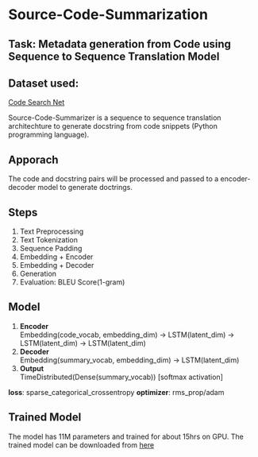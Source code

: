# Source-Code-Summarization

## Task: Metadata generation from Code using Sequence to Sequence Translation Model

## Dataset used: 
[Code Search Net](https://drive.google.com/file/d/1kR4Ml3IvJVXtx-VUZXyWHGAEN5Z9w0j_/view?usp=sharing)

Source-Code-Summarizer is a sequence to sequence translation architechture to generate docstring from code snippets (Python programming language).

## Apporach
The code and docstring pairs will be processed and passed to a encoder-decoder model to generate doctrings.

## Steps
1. Text Preprocessing
2. Text Tokenization
3. Sequence Padding
4. Embedding + Encoder
5. Embedding + Decoder
6. Generation
7. Evaluation: BLEU Score(1-gram)

## Model
1. **Encoder** <br />
Embedding(code_vocab, embedding_dim) -> LSTM(latent_dim) -> LSTM(latent_dim) -> LSTM(latent_dim)
2. **Decoder** <br />
Embedding(summary_vocab, embedding_dim) -> LSTM(latent_dim)
3. **Output** <br />
TimeDistributed(Dense(summary_vocab)) [softmax activation]

**loss**: sparse_categorical_crossentropy
**optimizer**: rms_prop/adam

## Trained Model
The model has 11M parameters and trained for about 15hrs on GPU. The trained model can be downloaded from [here](https://drive.google.com/file/d/1dT_hppZlqadezWjqIpPnrpCMJ28r0Kyz/view?usp=sharing)


